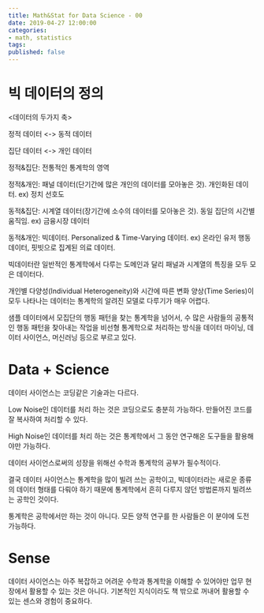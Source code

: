 ```yaml
---
title: Math&Stat for Data Science - 00
date: 2019-04-27 12:00:00
categories:
- math, statistics
tags:
published: false
---
```


# 빅 데이터의 정의

<데이터의 두가지 축>

정적 데이터 <-> 동적 데이터

집단 데이터 <-> 개인 데이터

정적&집단: 전통적인 통계학의 영역

정적&개인: 패널 데이터(단기간에 많은 개인의 데이터를 모아놓은 것). 개인화된 데이터. ex) 정치 선호도

동적&집단: 시계열 데이터(장기간에 소수의 데이터를 모아놓은 것). 동일 집단의 시간별 움직임. ex) 금융시장 데이터

동적&개인: 빅데이터. Personalized & Time-Varying 데이터. ex) 온라인 유저 행동 데이터, 핏빗으로 집계된 의료 데이터.

빅데이터란 일반적인 통계학에서 다루는 도메인과 달리 패널과 시계열의 특징을 모두 모은 데이터다.

개인별 다양성(Individual Heterogeneity)와 시간에 따른 변화 양상(Time Series)이 모두 나타나는 데이터는 통계학의 알려진 모델로 다루기가 매우 어렵다.

샘플 데이터에서 모집단의 행동 패턴을 찾는 통계학을 넘어서, 수 많은 사람들의 공통적인 행동 패턴을 찾아내는 작업을 비선형 통계학으로 처리하는 방식을 데이터 마이닝, 데이터 사이언스, 머신러닝 등으로 부르고 있다.

# Data + Science
데이터 사이언스는 코딩같은 기술과는 다르다.

Low Noise인 데이터를 처리 하는 것은 코딩으로도 충분히 가능하다. 만들어진 코드를 잘 복사하여 처리할 수 있다.

High Noise인 데이터를 처리 하는 것은 통계학에서 그 동안 연구해온 도구들을 활용해야만 가능하다.

데이터 사이언스로써의 성장을 위해선 수학과 통계학의 공부가 필수적이다.

결국 데이터 사이언스는 통계학을 많이 빌려 쓰는 공학이고, 빅데이터라는 새로운 종류의 데이터 형태를 다뤄야 하기 때문에 통계학에서 흔히 다루지 않던 방법론까지 빌려쓰는 공학인 것이다.

통계학은 공학에서만 하는 것이 아니다. 모든 양적 연구를 한 사람들은 이 분야에 도전 가능하다.

# Sense
데이터 사이언스는 아주 복잡하고 어려운 수학과 통계학을 이해할 수 있어야만 업무 현장에서 활용할 수 있는 것은 아니다. 기본적인 지식이라도 책 밖으로 꺼내어 활용할 수 있는 센스와 경험이 중요하다.

